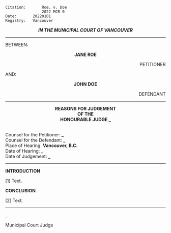 	Citation:       Roe. v. Doe
                	2022 MCR 0
	Date:		20220101
	Registry:	Vancouver

<p align="center"><b><i>
				IN THE MUNICIPAL COURT OF VANCOUVER
</b></i>

---

BETWEEN:
<p align="center"><b>		JANE ROE			</b>
<p align="right">		PETITIONER
<p>				AND:
<p align="center"><b>		JOHN DOE			</b>
<p align="right">		DEFENDANT

---
	
<p align="center"><b>		
				REASONS FOR JUDGEMENT
<br>				OF THE
<br>				HONOURABLE JUDGE _

</b>

<br>				Counsel for the Petitioner: **_**
<br>				Counsel for the Defendant: **_**
<br>				Place of Hearing: **Vancouver, B.C.**
<br>				Date of Hearing: **_**
<br>				Date of Judgement: **_**

---

**INTRODUCTION**

[1] Text.

**CONCLUSION**

[2] Text.
	
---

_
	
Municipal Court Judge
